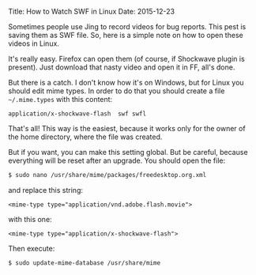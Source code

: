 Title: How to Watch SWF in Linux
Date: 2015-12-23

Sometimes people use Jing to record videos for bug reports. This pest is saving them as SWF file. So, here is a simple note on how to open these videos in Linux.

It's really easy. Firefox can open them (of course, if Shockwave plugin is present). Just download that nasty video and open it in FF, all's done.

But there is a catch. I don't know how it's on Windows, but for Linux you should edit mime types. In order to do that you should create a file `~/.mime.types` with this content:

```text
application/x-shockwave-flash  swf swfl
```

That's all! This way is the easiest, because it works only for the owner of the home directory, where the file was created.

But if you want, you can make this setting global. But be careful, because everything will be reset after an upgrade. You should open the file: 

```bash
$ sudo nano /usr/share/mime/packages/freedesktop.org.xml
```

and replace this string:

```text
<mime-type type="application/vnd.adobe.flash.movie">
```

with this one:

```text
<mime-type type="application/x-shockwave-flash">
```

Then execute:

```bash
$ sudo update-mime-database /usr/share/mime
```
